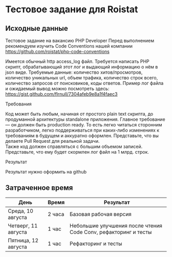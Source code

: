 # Тестовое задание для Roistat

## Исходные данные

Тестовое задание на вакансию PHP Developer
Перед выполнением рекомендуем изучить Code Conventions нашей компании https://github.com/roistat/php-code-conventions

Имеется обычный http access_log файл.
Требуется написать PHP скрипт, обрабатывающий этот лог и выдающий информацию о нём в json виде.
Требуемые данные: количество хитов/просмотров, количество уникальных url, объем трафика, количество строк всего, количество запросов от поисковиков, коды ответов. Пример лог файла и ожидаемый вывод можно посмотреть здесь: https://gist.github.com/flrnull/7304afeb9e8a1f4faec3

Требования

Код может быть любым, начиная от простого plain text скрипта, до продуманной архитектуры standalone приложения.
Главное требование — он должен быть production ready. То есть легко читаться сторонним разработчиком, легко поддерживаться при каких-либо изменениях к требованиям в будущем и аккуратно оформлен. Представьте, что вы делаете Pull Request для реальной задачи.  
Также код должен справляться с большим объемом записей. Представьте, что ему будет скормлен лог файл на 1 млрд. строк.

Результат

Результат нужно оформить на github

## Затраченное время

| День | Время | Результат |
| ----- | -- | --------- |
| Среда, 10 августа | 2 часа | Базовая рабочая версия |
| Четверг, 11 августа | 1 час | Небольшие улучшения после чтения Code Conv, рефакторинг и тесты |
| Пятница, 12 августа | 1 час | Рефакторинг и тесты |

